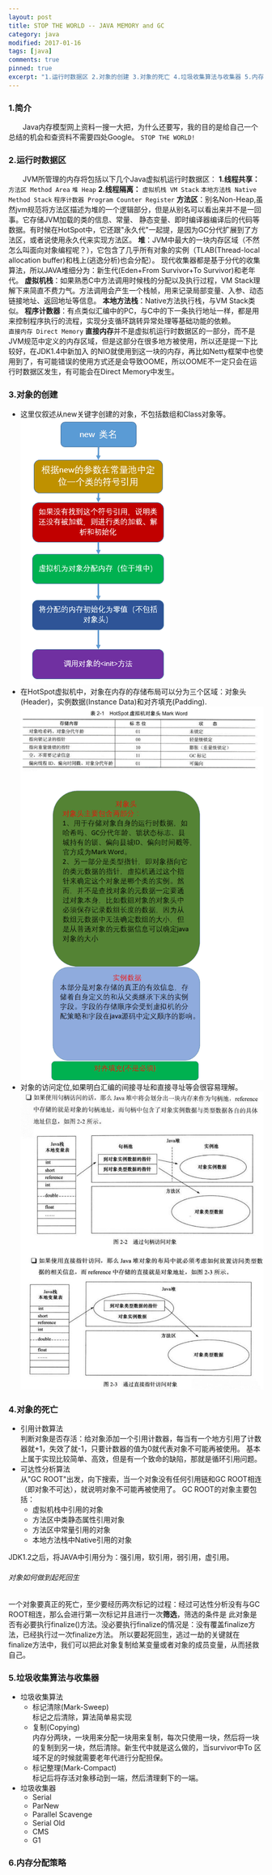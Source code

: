 ```yaml
---
layout: post
title: STOP THE WORLD -- JAVA MEMORY and GC
category: java
modified: 2017-01-16
tags: [java]
comments: true
pinned: true
excerpt: "1.运行时数据区 2.对象的创建 3.对象的死亡 4.垃圾收集算法与收集器 5.内存分配策略..."
---
```

### 1.简介
　　Java内存模型网上资料一搜一大把，为什么还要写，我的目的是给自己一个总结的机会和查资料不需要四处Google。
   `STOP THE WORLD!`
　　
### 2.运行时数据区
　　JVM所管理的内存将包括以下几个Java虚拟机运行时数据区：
    **1.线程共享：**
    `方法区 Method Area`
    `堆 Heap`
    **2.线程隔离：**
    `虚拟机栈 VM Stack`
    `本地方法栈 Native Method Stack`
    `程序计数器 Program Counter Register`
    **方法区**：别名Non-Heap,虽然jvm规范将方法区描述为堆的一个逻辑部分，但是从别名可以看出来并不是一回事。它存储JVM加载的类的信息、常量、
静态变量、即时编译器编译后的代码等数据。有时候在HotSpot中，它还跟"永久代"一起提，是因为GC分代扩展到了方法区，或者说使用永久代来实现方法区。
    **堆**：JVM中最大的一块内存区域（不然怎么叫面向对象编程呢？），它包含了几乎所有对象的实例（TLAB(Thread-local allocation buffer)和栈上(逃逸分析)也会分配）。
现代收集器都是基于分代的收集算法，所以JAVA堆细分为：新生代(Eden+From Survivor+To Survivor)和老年代。
    **虚拟机栈**：如果熟悉C中方法调用时候栈的分配以及执行过程，VM Stack理解下来简直不费力气。方法调用会产生一个栈帧，用来记录局部变量、入参、动态
链接地址、返回地址等信息。
    **本地方法栈**：Native方法执行栈，与VM Stack类似。
    **程序计数器**：有点类似汇编中的PC，与C中的下一条执行地址一样，都是用来控制程序执行的流程，实现分支循环跳转异常处理等基础功能的依赖。    
    `直接内存 Direct Memory`
    **直接内存**并不是虚拟机运行时数据区的一部分，而不是JVM规范中定义的内存区域，但是这部分在很多地方被使用，所以还是提一下比较好，在JDK1.4中新加入
的NIO就使用到这一块的内存，再比如Netty框架中也使用到了，有可能错误的使用方式还是会导致OOME，所以OOME不一定只会在运行时数据区发生，有可能会在Direct Memory中发生。    

### 3.对象的创建
   * 这里仅叙述从new关键字创建的对象，不包括数组和Class对象等。
　　![图片1](https://github.com/ch710798472/blog/raw/gh-pages/img/NewObject.png)
   * 在HotSpot虚拟机中，对象在内存的存储布局可以分为三个区域：对象头(Header)，实例数据(Instance Data)和对齐填充(Padding).
　　![图片2](https://github.com/ch710798472/blog/raw/gh-pages/img/ObjectHead.png)
   * 对象的访问定位,如果明白汇编的间接寻址和直接寻址等会很容易理解。
   ![图片3](https://github.com/ch710798472/blog/raw/gh-pages/img/ObjectRef.jpg)

### 4.对象的死亡
   * 引用计数算法
   </br>判断对象是否存活：给对象添加一个引用计数器，每当有一个地方引用了计数器就+1，失效了就-1，只要计数器的值为0就代表对象不可能再被使用。
   基本上属于实现比较简单、高效，但是有一个致命的缺陷，那就是循环引用问题。
   * 可达性分析算法
   </br>从"GC ROOT"出发，向下搜索，当一个对象没有任何引用链和GC ROOT相连（即对象不可达），就说明对象不可能再被使用了。
     GC ROOT的对象主要包括：
       + 虚拟机栈中引用的对象
       + 方法区中类静态属性引用对象
       + 方法区中常量引用的对象
       + 本地方法栈中Native引用的对象
   
   JDK1.2之后，将JAVA中引用分为：强引用，软引用，弱引用，虚引用。
###### 对象如何做到起死回生
   一个对象要真正的死亡，至少要经历两次标记的过程：经过可达性分析没有与GC ROOT相连，那么会进行第一次标记并且进行一次**筛选**，筛选的条件是
此对象是否有必要执行finalize()方法。没必要执行finalize的情况是：没有覆盖finalize方法，已经执行过一次finalize方法。
   所以要起死回生，逃过一劫的关键就在finalize方法中，我们可以把此对象复制给某变量或者对象的成员变量，从而拯救自己。

### 5.垃圾收集算法与收集器
   + 垃圾收集算法
       - 标记清除(Mark-Sweep)
           </br>标记之后清除，算法简单易实现
       - 复制(Copying)
           </br>内存分两块，一块用来分配一块用来复制，每次只使用一块，然后将一块的复制到另一块，然后清除。新生代中就是这么做的，当survivor中To 
           区域不足的时候就需要老年代进行分配担保。
       - 标记整理(Mark-Compact)
           </br>标记后将存活对象移动到一端，然后清理剩下的一端。
   + 垃圾收集器
       - Serial
           </br>
       - ParNew
           </br>
       - Parallel Scavenge
           </br>
       - Serial Old
           </br>
       - CMS
           </br>
       - G1
           </br>

### 6.内存分配策略
